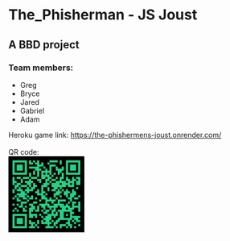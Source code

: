 # The_Phisherman - JS Joust
## A BBD project
### Team members:
- Greg
- Bryce
- Jared
- Gabriel
- Adam

Heroku game link: https://the-phishermens-joust.onrender.com/ <br><br>
QR code:<br>
<img src = "./public/images/qr-code.png" width=30% >
